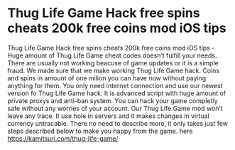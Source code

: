 # Thug Life Game Hack free spins cheats 200k free coins mod iOS tips

Thug Life Game Hack free spins cheats 200k free coins mod iOS tips - Huge amount of Thug Life Game cheat codes doesn’t fulfill your needs. There are usually not working beacuse of game updates or it is a simple fraud. We made sure that we make working Thug Life Game hack. Coins and spins in amount of one milion you can have now without paying anything for them. You only need internet connection and use our newest version fo Thug Life Game hack. It is advanced script with huge amount of private proxys and anti-ban system. You can hack your game completly safe without any worries of your account. Our Thug Life Game mod won’t leave any trace. It use hole in servers and it makes changes in virtual currency untracable. There no need to describe more, it only takes just few steps described below to make you happy from the game.
here https://kamitsuri.com/thug-life-game/
